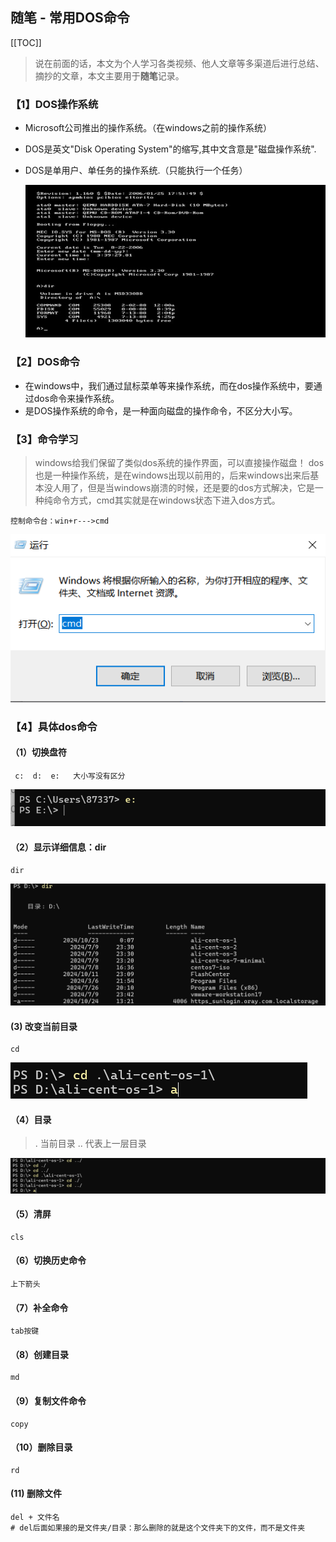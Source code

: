 ## 随笔 - 常用DOS命令

[[TOC]]

> 说在前面的话，本文为个人学习各类视频、他人文章等多渠道后进行总结、摘抄的文章，本文主要用于<b>随笔</b>记录。

### 【1】DOS操作系统
- Microsoft公司推出的操作系统。（在windows之前的操作系统）

- DOS是英文"Disk Operating System"的缩写,其中文含意是"磁盘操作系统".

- DOS是单用户、单任务的操作系统.（只能执行一个任务）

  ![image-20241026005223309](../../../.vuepress/public/images/image-20241026005223309.png)

### 【2】DOS命令

- 在windows中，我们通过鼠标菜单等来操作系统，而在dos操作系统中，要通过dos命令来操作系统。
- 是DOS操作系统的命令，是一种面向磁盘的操作命令，不区分大小写。

### 【3】命令学习

> windows给我们保留了类似dos系统的操作界面，可以直接操作磁盘！
> dos 也是一种操作系统，是在windows出现以前用的，后来windows出来后基本没人用了，但是当windows崩溃的时候，还是要的dos方式解决，它是一种纯命令方式，cmd其实就是在windows状态下进入dos方式。

`控制命令台：win+r--->cmd`

![image-20241026005343828](../../../.vuepress/public/images/image-20241026005343828.png)

### 【4】具体dos命令

#### （1）切换盘符

``` dos
 c:  d:  e:   大小写没有区分
```

![image-20241026005453804](../../../.vuepress/public/images/image-20241026005453804.png)

#### （2）显示详细信息：dir

``` dos
dir
```

![image-20241026005626840](../../../.vuepress/public/images/image-20241026005626840.png)

#### (3) 改变当前目录

``` dos
cd
```

![image-20241026005845397](../../../.vuepress/public/images/image-20241026005845397.png)

#### （4）目录

> . 当前目录
>         ..  代表上一层目录

![image-20241026010100477](../../../.vuepress/public/images/image-20241026010100477.png)

#### （5）清屏

``` DOS
cls
```

#### （6）切换历史命令

``` dos
上下箭头
```

#### （7）补全命令

``` dos
tab按键
```

#### （8）创建目录

``` dos
md
```

#### （9）复制文件命令

``` dos
copy
```

#### （10）删除目录

``` dos
rd
```

#### (11) 删除文件

``` dos
del + 文件名
# del后面如果接的是文件夹/目录：那么删除的就是这个文件夹下的文件，而不是文件夹
```

